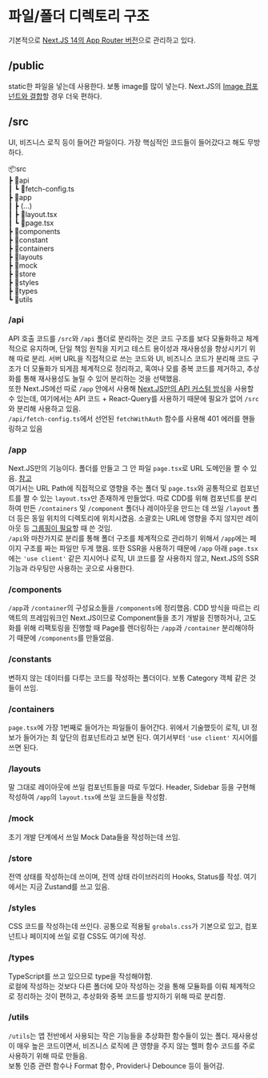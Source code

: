 # 파일/폴더 디렉토리 구조

기본적으로 [Next.JS 14의 App Router 버전](https://nextjs.org/docs/getting-started/project-structure#app-routing-conventions)으로 관리하고 있다.

## /public

static한 파일을 넣는데 사용한다. 보통 image를 많이 넣는다. Next.JS의 [Image 컴포넌트와 결합](https://nextjs.org/docs/app/building-your-application/optimizing/static-assets)할 경우 더욱 편하다.

## /src

UI, 비즈니스 로직 등이 들어간 파일이다. 가장 핵심적인 코드들이 들어갔다고 해도 무방하다.<br/>

📦src<br/>
┣ 📂api<br/>
┃ ┗ 📜fetch-config.ts<br/>
┣ 📂app<br/>
┃ ┣ (...)<br/>
┃ ┣ 📜layout.tsx<br/>
┃ ┗ 📜page.tsx<br/>
┣ 📂components<br/>
┣ 📂constant<br/>
┣ 📂containers<br/>
┣ 📂layouts<br/>
┣ 📂mock<br/>
┣ 📂store<br/>
┣ 📂styles<br/>
┣ 📂types<br/>
┗ 📂utils<br/>

### /api

API 호출 코드를 `/src`와 `/api` 폴더로 분리하는 것은 코드 구조를 보다 모듈화하고 체계적으로 유지하며, 단일 책임 원칙을 지키고 테스트 용이성과 재사용성을 향상시키기 위해 따로 분리. 서버 URL을 직접적으로 쓰는 코드와 UI, 비즈니스 코드가 분리해 코드 구조가 더 모듈화가 되게끔 체계적으로 정리하고, 혹여나 모를 중복 코드를 제거하고, 추상화를 통해 재사용성도 늘릴 수 있어 분리하는 것을 선택했음.
<br/>
또한 Next.JS에선 따로 `/app` 안에서 사용해 [Next.JS만의 API 커스텀 방식](https://nextjs.org/docs/app/building-your-application/routing/route-handlers)을 사용할 수 있는데, 여기에서는 API 코드 + React-Query를 사용하기 때문에 필요가 없어 `/src`와 분리해 사용하고 있음.
<br/>
`/api/fetch-config.ts`에서 선언된 `fetchWithAuth` 함수를 사용해 401 에러를 핸들링하고 있음

### /app

Next.JS만의 기능이다. 폴더를 만들고 그 안 파일 `page.tsx`로 URL 도메인을 짤 수 있음. [참고](https://nextjs.org/docs/app/building-your-application/routing/defining-routes)
<br/>
여기서는 URL Path에 직접적으로 영향을 주는 폴더 및 `page.tsx`와 공통적으로 컴포넌트를 짤 수 있는 `layout.tsx`만 존재하게 만들었다. 따로 CDD를 위해 컴포넌트를 분리하여 만든 `/containers` 및 `/component` 폴더나 레이아웃을 만드는 데 쓰일 `/layout` 폴더 등은 동일 위치의 디렉토리에 위치시켰음. 소괄호는 URL에 영향을 주지 않지만 레이아웃 등 [그룹핑이 필요](https://nextjs.org/docs/app/building-your-application/routing/route-groups)할 때 쓴 것임.
<br/>
`/api`와 마찬가지로 분리를 통해 폴더 구조를 체계적으로 관리하기 위해서 `/app`에는 페이지 구조를 짜는 파일만 두게 했음. 또한 SSR을 사용하기 때문에 `/app` 아래 `page.tsx`에는 `'use client'` 같은 지시어나 로직, UI 코드를 잘 사용하지 않고, Next.JS의 SSR 기능과 라우팅만 사용하는 곳으로 사용한다.

### /components

`/app`과 `/container`의 구성요소들을 `/components`에 정리했음. CDD 방식을 따르는 리액트의 프레임워크인 Next.JS이므로 Component들을 초기 개발을 진행하거나, 고도화를 위해 리팩토링을 진행할 때 Page를 렌더링하는 `/app`과 `/container` 분리해야하기 때문에 `/components`를 만들었음.

### /constants

변하지 않는 데이터를 다루는 코드를 작성하는 폴더이다. 보통 Category 객체 같은 것들이 쓰임.

### /containers

`page.tsx`에 가장 1번째로 들어가는 파일들이 들어간다. 위에서 기술했듯이 로직, UI 정보가 들어가는 최 앞단의 컴포넌트라고 보면 된다. 여기서부터 `'use client'` 지시어를 쓰면 된다.

### /layouts

말 그대로 레이아웃에 쓰일 컴포넌트들을 따로 두었다. Header, Sidebar 등을 구현해 작성하여 `/app`의 `layout.tsx`에 쓰일 코드들을 작성함.

### /mock

초기 개발 단계에서 쓰일 Mock Data들을 작성하는데 쓰임.

### /store

전역 상태를 작성하는데 쓰이며, 전역 상태 라이브러리의 Hooks, Status를 작성. 여기에서는 지금 Zustand를 쓰고 있음.

### /styles

CSS 코드를 작성하는데 쓰인다. 공통으로 적용될 `grobals.css`가 기본으로 있고, 컴포넌트나 페이지에 쓰일 로컬 CSS도 여기에 작성.

### /types

TypeScript를 쓰고 있으므로 type을 작성해야함.
<br/>
로컬에 작성하는 것보다 다른 폴더에 모아 작성하는 것을 통해 모듈화를 이뤄 체계적으로 정리하는 것이 편하고, 추상화와 중복 코드를 방지하기 위해 따로 분리함.

### /utils

`/utils`는 앱 전반에서 사용되는 작은 기능들을 추상화한 함수들이 있는 폴더. 재사용성이 매우 높은 코드이면서, 비즈니스 로직에 큰 영향을 주지 않는 헬퍼 함수 코드를 주로 사용하기 위해 따로 만들음.
<br/>
보통 인증 관련 함수나 Format 함수, Provider나 Debounce 등이 들어감.
